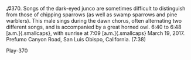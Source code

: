 ♫370. Songs of the dark-eyed junco are sometimes difficult to
distinguish from those of chipping sparrows (as well as swamp sparrows
and pine warblers). This male sings during the dawn chorus, often
alternating two different songs, and is accompanied by a great horned
owl. 6:40 to 6:48 [a.m.]{.smallcaps}, with sunrise at 7:09
[a.m.]{.smallcaps} March 19, 2017. Prefumo Canyon Road, San Luis Obispo,
California. (7:38) 

Play-370
